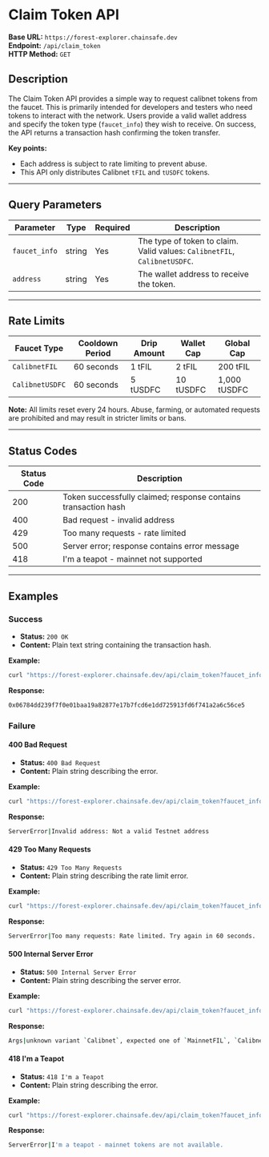 # Claim Token API

**Base URL:** `https://forest-explorer.chainsafe.dev`  
**Endpoint:** `/api/claim_token`  
**HTTP Method:** `GET`

## Description

The Claim Token API provides a simple way to request calibnet tokens from the
faucet. This is primarily intended for developers and testers who need tokens to
interact with the network. Users provide a valid wallet address and specify the
token type (`faucet_info`) they wish to receive. On success, the API returns a
transaction hash confirming the token transfer.

**Key points:**

- Each address is subject to rate limiting to prevent abuse.
- This API only distributes Calibnet `tFIL` and `tUSDFC` tokens.

---

## Query Parameters

| Parameter     | Type   | Required | Description                                                               |
| ------------- | ------ | -------- | ------------------------------------------------------------------------- |
| `faucet_info` | string | Yes      | The type of token to claim. Valid values: `CalibnetFIL`, `CalibnetUSDFC`. |
| `address`     | string | Yes      | The wallet address to receive the token.                                  |

---

## Rate Limits

| Faucet Type     | Cooldown Period | Drip Amount | Wallet Cap | Global Cap   |
| --------------- | --------------- | ----------- | ---------- | ------------ |
| `CalibnetFIL`   | 60 seconds      | 1 tFIL      | 2 tFIL     | 200 tFIL     |
| `CalibnetUSDFC` | 60 seconds      | 5 tUSDFC    | 10 tUSDFC  | 1,000 tUSDFC |

**Note:** All limits reset every 24 hours. Abuse, farming, or automated requests
are prohibited and may result in stricter limits or bans.

---

## Status Codes

| Status Code | Description                                                    |
| ----------- | -------------------------------------------------------------- |
| 200         | Token successfully claimed; response contains transaction hash |
| 400         | Bad request - invalid address                                  |
| 429         | Too many requests - rate limited                               |
| 500         | Server error; response contains error message                  |
| 418         | I'm a teapot - mainnet not supported                           |

---

## Examples

### Success

- **Status:** `200 OK`
- **Content:** Plain text string containing the transaction hash.

**Example:**

```bash
curl "https://forest-explorer.chainsafe.dev/api/claim_token?faucet_info=CalibnetFIL&address=t1pxxbe7he3c6vcw5as3gfvq33kprpmlufgtjgfdq"
```

**Response:**

```bash
0x06784dd239f7f0e01baa19a82877e17b7fcd6e1dd725913fd6f741a2a6c56ce5
```

### Failure

#### 400 Bad Request

- **Status:** `400 Bad Request`
- **Content:** Plain string describing the error.

**Example:**

```bash
curl "https://forest-explorer.chainsafe.dev/api/claim_token?faucet_info=CalibnetFIL&address=invalidaddress"
```

**Response:**

```bash
ServerError|Invalid address: Not a valid Testnet address
```

#### 429 Too Many Requests

- **Status:** `429 Too Many Requests`
- **Content:** Plain string describing the rate limit error.

**Example:**

```bash
curl "https://forest-explorer.chainsafe.dev/api/claim_token?faucet_info=CalibnetFIL&address=t1pxxbe7he3c6vcw5as3gfvq33kprpmlufgtjgfdq"
```

**Response:**

```bash
ServerError|Too many requests: Rate limited. Try again in 60 seconds.
```

#### 500 Internal Server Error

- **Status:** `500 Internal Server Error`
- **Content:** Plain string describing the server error.

**Example:**

```bash
curl "https://forest-explorer.chainsafe.dev/api/claim_token?faucet_info=Calibnet&address=t1pxxbe7he3c6vcw5as3gfvq33kprpmlufgtjgfdq"
```

**Response:**

```bash
Args|unknown variant `Calibnet`, expected one of `MainnetFIL`, `CalibnetFIL`, `CalibnetUSDFC`
```

#### 418 I'm a Teapot

- **Status:** `418 I'm a Teapot`
- **Content:** Plain string describing the error.

**Example:**

```bash
curl "https://forest-explorer.chainsafe.dev/api/claim_token?faucet_info=MainnetFIL&address=f1rgci272nfk4k6cpyejepzv4xstpejjckldlzidy"
```

**Response:**

```bash
ServerError|I'm a teapot - mainnet tokens are not available.
```
